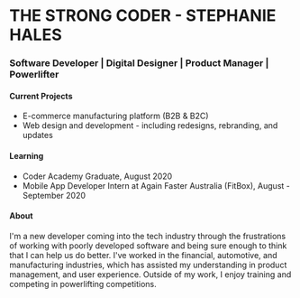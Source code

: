 
# THE STRONG CODER - STEPHANIE HALES

### Software Developer  |  Digital Designer  | Product Manager | Powerlifter 

#### Current Projects
- E-commerce manufacturing platform (B2B & B2C) 
- Web design and development - including redesigns, rebranding, and updates


#### Learning
- Coder Academy Graduate, August 2020
- Mobile App Developer Intern at Again Faster Australia (FitBox), August - September 2020

#### About
I'm a new developer coming into the tech industry through the frustrations of working with poorly developed software and being sure enough to think that I can help us do better. I've worked in the financial, automotive, and manufacturing industries, which has assisted my understanding in product management, and user experience. Outside of my work, I enjoy training and competing in powerlifting competitions. 

